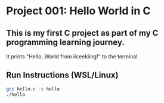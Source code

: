 # Project 001: Hello World in C


## This is my first C project as part of my C programming learning journey.  
It prints "Hello, World from iiceekiing!" to the terminal.


## Run Instructions (WSL/Linux)

```bash
gcc hello.c -o hello
./hello

